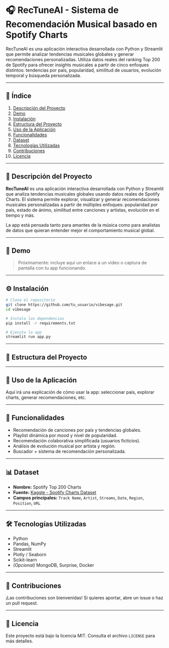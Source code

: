 # 🎧 RecTuneAI - Sistema de Recomendación Musical basado en Spotify Charts

RecTuneAI es una aplicación interactiva desarrollada con Python y Streamlit que permite analizar tendencias musicales globales y generar recomendaciones personalizadas. Utiliza datos reales del ranking Top 200 de Spotify para ofrecer insights musicales a partir de cinco enfoques distintos: tendencias por país, popularidad, similitud de usuarios, evolución temporal y búsqueda personalizada.

---

## 📑 Índice

1. [Descripción del Proyecto](#-descripción-del-proyecto)
2. [Demo](#-demo)
3. [Instalación](#-instalación)
4. [Estructura del Proyecto](#-estructura-del-proyecto)
5. [Uso de la Aplicación](#-uso-de-la-aplicación)
6. [Funcionalidades](#-funcionalidades)
7. [Dataset](#-dataset)
8. [Tecnologías Utilizadas](#-tecnologías-utilizadas)
9. [Contribuciones](#-contribuciones)
10. [Licencia](#-licencia)

---

## 📌 Descripción del Proyecto

**RecTuneAI** es una aplicación interactiva desarrollada con Python y Streamlit que analiza tendencias musicales globales usando datos reales de Spotify Charts. El sistema permite explorar, visualizar y generar recomendaciones musicales personalizadas a partir de múltiples enfoques: popularidad por país, estado de ánimo, similitud entre canciones y artistas, evolución en el tiempo y más.

La app está pensada tanto para amantes de la música como para analistas de datos que quieran entender mejor el comportamiento musical global.

---

## 🎥 Demo

> Próximamente: incluye aquí un enlace a un video o captura de pantalla con tu app funcionando.

---

## ⚙️ Instalación

```bash
# Clona el repositorio
git clone https://github.com/tu_usuario/vibesage.git
cd vibesage

# Instala las dependencias
pip install -r requirements.txt

# Ejecuta la app
streamlit run app.py
```
---

## 📁 Estructura del Proyecto

---

## 🧭 Uso de la Aplicación

Aquí irá una explicación de cómo usar la app: seleccionar país, explorar charts, generar recomendaciones, etc.

---

## 🎯 Funcionalidades

- Recomendación de canciones por país y tendencias globales.
- Playlist dinámica por mood y nivel de popularidad.
- Recomendación colaborativa simplificada (usuarios ficticios).
- Análisis de evolución musical por artista y región.
- Buscador + sistema de recomendación personalizada.

---

## 📊 Dataset

- **Nombre:** Spotify Top 200 Charts  
- **Fuente:** [Kaggle - Spotify Charts Dataset](https://www.kaggle.com/datasets/dhruvildave/spotify-charts)  
- **Campos principales:** `Track Name`, `Artist`, `Streams`, `Date`, `Region`, `Position`, `URL`

---

## 🛠 Tecnologías Utilizadas

- Python  
- Pandas, NumPy  
- Streamlit  
- Plotly / Seaborn  
- Scikit-learn  
- *(Opcional)* MongoDB, Surprise, Docker

---

## 🤝 Contribuciones

¡Las contribuciones son bienvenidas! Si quieres aportar, abre un issue o haz un pull request.

---

## 📄 Licencia

Este proyecto está bajo la licencia MIT. Consulta el archivo `LICENSE` para más detalles.
